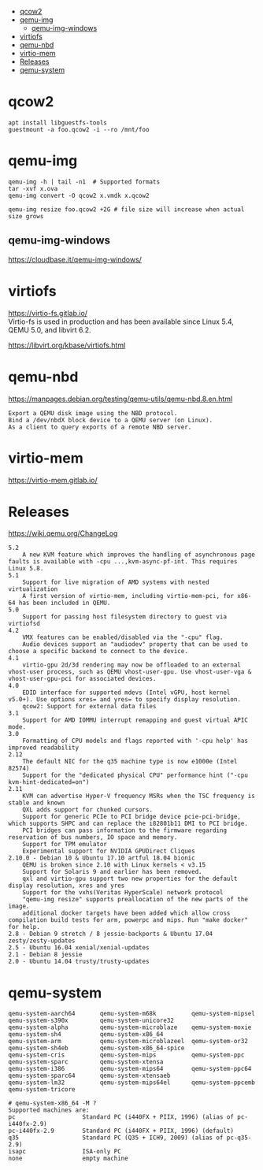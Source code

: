 <!-- TOC -->

- [qcow2](#qcow2)
- [qemu-img](#qemu-img)
    - [qemu-img-windows](#qemu-img-windows)
- [virtiofs](#virtiofs)
- [qemu-nbd](#qemu-nbd)
- [virtio-mem](#virtio-mem)
- [Releases](#releases)
- [qemu-system](#qemu-system)

<!-- /TOC -->

# qcow2

    apt install libguestfs-tools
    guestmount -a foo.qcow2 -i --ro /mnt/foo

# qemu-img

    qemu-img -h | tail -n1  # Supported formats
    tar -xvf x.ova
    qemu-img convert -O qcow2 x.vmdk x.qcow2    

    qemu-img resize foo.qcow2 +2G # file size will increase when actual size grows

## qemu-img-windows
https://cloudbase.it/qemu-img-windows/

# virtiofs
https://virtio-fs.gitlab.io/  
Virtio-fs is used in production and has been available since Linux 5.4, QEMU 5.0, and libvirt 6.2. 

https://libvirt.org/kbase/virtiofs.html

# qemu-nbd
https://manpages.debian.org/testing/qemu-utils/qemu-nbd.8.en.html

    Export a QEMU disk image using the NBD protocol.
    Bind a /dev/nbdX block device to a QEMU server (on Linux).
    As a client to query exports of a remote NBD server.

# virtio-mem
https://virtio-mem.gitlab.io/  

# Releases
https://wiki.qemu.org/ChangeLog

    5.2
        A new KVM feature which improves the handling of asynchronous page faults is available with -cpu ...,kvm-async-pf-int. This requires Linux 5.8.
    5.1
        Support for live migration of AMD systems with nested virtualization
        A first version of virtio-mem, including virtio-mem-pci, for x86-64 has been included in QEMU. 
    5.0
        Support for passing host filesystem directory to guest via virtiofsd
    4.2
        VMX features can be enabled/disabled via the "-cpu" flag.
        Audio devices support an "audiodev" property that can be used to choose a specific backend to connect to the device.    
    4.1
        virtio-gpu 2d/3d rendering may now be offloaded to an external vhost-user process, such as QEMU vhost-user-gpu. Use vhost-user-vga & vhost-user-gpu-pci for associated devices. 
    4.0
        EDID interface for supported mdevs (Intel vGPU, host kernel v5.0+). Use options xres= and yres= to specify display resolution.
        qcow2: Support for external data files
    3.1
        Support for AMD IOMMU interrupt remapping and guest virtual APIC mode.
    3.0
        Formatting of CPU models and flags reported with '-cpu help' has improved readability
    2.12
        The default NIC for the q35 machine type is now e1000e (Intel 82574)
        Support for the "dedicated physical CPU" performance hint ("-cpu kvm-hint-dedicated=on")
    2.11
        KVM can advertise Hyper-V frequency MSRs when the TSC frequency is stable and known
        QXL adds support for chunked cursors.
        Support for generic PCIe to PCI bridge device pcie-pci-bridge, which supports SHPC and can replace the i82801b11 DMI to PCI bridge.
        PCI bridges can pass information to the firmware regarding reservation of bus numbers, IO space and memory.
        Support for TPM emulator
        Experimental support for NVIDIA GPUDirect Cliques
    2.10.0 - Debian 10 & Ubuntu 17.10 artful 18.04 bionic
        QEMU is broken since 2.10 with Linux kernels < v3.15
        Support for Solaris 9 and earlier has been removed.
        qxl and virtio-gpu support two new properties for the default display resolution, xres and yres
        Support for the vxhs(Veritas HyperScale) network protocol
        "qemu-img resize" supports preallocation of the new parts of the image.
        additional docker targets have been added which allow cross compilation build tests for arm, powerpc and mips. Run "make docker" for help.
    2.8 - Debian 9 stretch / 8 jessie-backports & Ubuntu 17.04 zesty/zesty-updates
    2.5 - Ubuntu 16.04 xenial/xenial-updates
    2.1 - Debian 8 jessie
    2.0 - Ubuntu 14.04 trusty/trusty-updates

# qemu-system
    qemu-system-aarch64       qemu-system-m68k          qemu-system-mipsel        qemu-system-s390x         qemu-system-unicore32
    qemu-system-alpha         qemu-system-microblaze    qemu-system-moxie         qemu-system-sh4           qemu-system-x86_64
    qemu-system-arm           qemu-system-microblazeel  qemu-system-or32          qemu-system-sh4eb         qemu-system-x86_64-spice
    qemu-system-cris          qemu-system-mips          qemu-system-ppc           qemu-system-sparc         qemu-system-xtensa
    qemu-system-i386          qemu-system-mips64        qemu-system-ppc64         qemu-system-sparc64       qemu-system-xtensaeb
    qemu-system-lm32          qemu-system-mips64el      qemu-system-ppcemb        qemu-system-tricore      

    # qemu-system-x86_64 -M ?
    Supported machines are:
    pc                   Standard PC (i440FX + PIIX, 1996) (alias of pc-i440fx-2.9)
    pc-i440fx-2.9        Standard PC (i440FX + PIIX, 1996) (default)
    q35                  Standard PC (Q35 + ICH9, 2009) (alias of pc-q35-2.9)
    isapc                ISA-only PC
    none                 empty machine




